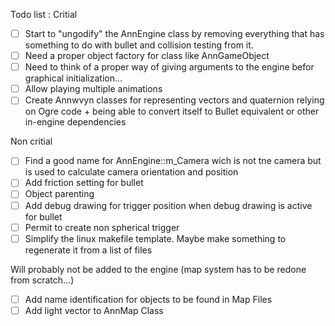 
Todo list : 
Critial
- [ ] Start to "ungodify" the AnnEngine class by removing everything that has something to do with bullet and collision testing from it.
- [ ] Need a proper object factory for class like AnnGameObject
- [ ] Need to think of a proper way of giving arguments to the engine befor graphical initialization...
- [ ] Allow playing multiple animations
- [ ] Create Annwvyn classes for representing vectors and quaternion relying on Ogre code + being able to convert itself to Bullet equivalent or other in-engine dependencies

Non critial
- [ ] Find a good name for AnnEngine::m_Camera wich is not tne camera but is used to calculate camera orientation and position
- [ ] Add friction setting for bullet
- [ ] Object parenting
- [ ] Add debug drawing for trigger position when debug drawing is active for bullet
- [ ] Permit to create non spherical trigger
- [ ] Simplify the linux makefile template. Maybe make something to regenerate it from a list of files

Will probably not be added to the engine (map system has to be redone from scratch...)
- [ ] Add name identification for objects to be found in Map Files
- [ ] Add light vector to AnnMap Class